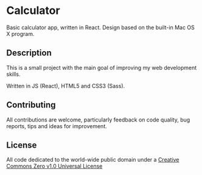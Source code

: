 # Calculator

Basic calculator app, written in React. Design based on the built-in Mac OS X program.

## Description

This is a small project with the main goal of improving my web development skills.

Written in JS (React), HTML5 and CSS3 (Sass).

## Contributing

All contributions are welcome, particularly feedback on code quality, bug reports, tips and ideas for improvement.

## License

All code dedicated to the world-wide public domain under a [Creative Commons Zero v1.0 Universal License](https://creativecommons.org/publicdomain/zero/1.0/)